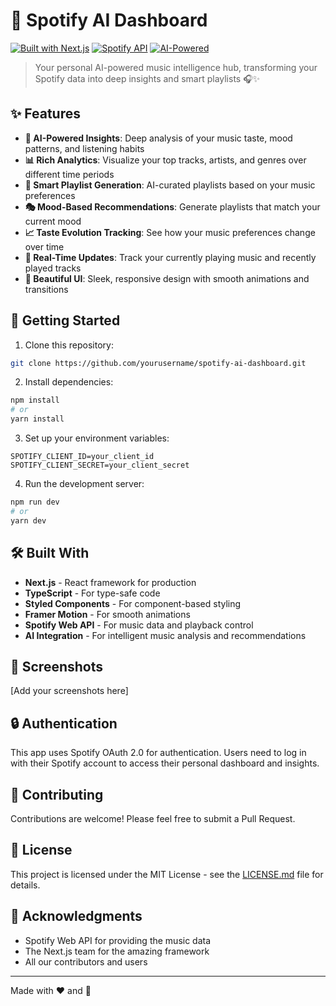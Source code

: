 # 🎵 Spotify AI Dashboard

[![Built with Next.js](https://img.shields.io/badge/Built%20with-Next.js-0070f3)](https://nextjs.org)
[![Spotify API](https://img.shields.io/badge/Powered%20by-Spotify%20API-1DB954)](https://developer.spotify.com/documentation/web-api)
[![AI-Powered](https://img.shields.io/badge/AI-Powered-FF69B4)](/)

> Your personal AI-powered music intelligence hub, transforming your Spotify data into deep insights and smart playlists 🎧✨

## ✨ Features

- **🤖 AI-Powered Insights**: Deep analysis of your music taste, mood patterns, and listening habits
- **📊 Rich Analytics**: Visualize your top tracks, artists, and genres over different time periods
- **🎯 Smart Playlist Generation**: AI-curated playlists based on your music preferences
- **🎭 Mood-Based Recommendations**: Generate playlists that match your current mood
- **📈 Taste Evolution Tracking**: See how your music preferences change over time
- **🔄 Real-Time Updates**: Track your currently playing music and recently played tracks
- **🎨 Beautiful UI**: Sleek, responsive design with smooth animations and transitions

## 🚀 Getting Started

1. Clone this repository:
```bash
git clone https://github.com/yourusername/spotify-ai-dashboard.git
```

2. Install dependencies:
```bash
npm install
# or
yarn install
```

3. Set up your environment variables:
```env
SPOTIFY_CLIENT_ID=your_client_id
SPOTIFY_CLIENT_SECRET=your_client_secret
```

4. Run the development server:
```bash
npm run dev
# or
yarn dev
```

## 🛠️ Built With

- **Next.js** - React framework for production
- **TypeScript** - For type-safe code
- **Styled Components** - For component-based styling
- **Framer Motion** - For smooth animations
- **Spotify Web API** - For music data and playback control
- **AI Integration** - For intelligent music analysis and recommendations

## 📱 Screenshots

[Add your screenshots here]

## 🔒 Authentication

This app uses Spotify OAuth 2.0 for authentication. Users need to log in with their Spotify account to access their personal dashboard and insights.

## 🤝 Contributing

Contributions are welcome! Please feel free to submit a Pull Request.

## 📄 License

This project is licensed under the MIT License - see the [LICENSE.md](LICENSE.md) file for details.

## 🙏 Acknowledgments

- Spotify Web API for providing the music data
- The Next.js team for the amazing framework
- All our contributors and users

---

Made with ❤️ and 🎵

